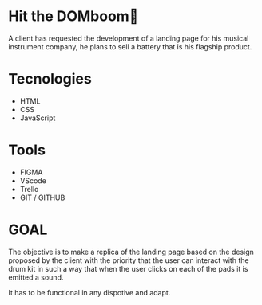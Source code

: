 # Hit the DOMboom🥁
A client has requested the development of a landing page for his musical instrument company, he plans to sell a battery that is his flagship product.

# Tecnologies
<ul>
  <li>HTML</li>
  <li>CSS</li>
  <li>JavaScript</li>
</ul>

# Tools
<ul>
  <li>FIGMA</li>
  <li>VScode</li>
  <li>Trello</li>
  <li>GIT / GITHUB</li>
</ul>

# GOAL
The objective is to make a replica of the landing page based on the design proposed by the client with the priority that the user can interact with the drum kit in such a way that when the user clicks on each of the pads it is emitted a sound.

It has to be functional in any dispotive and adapt.
